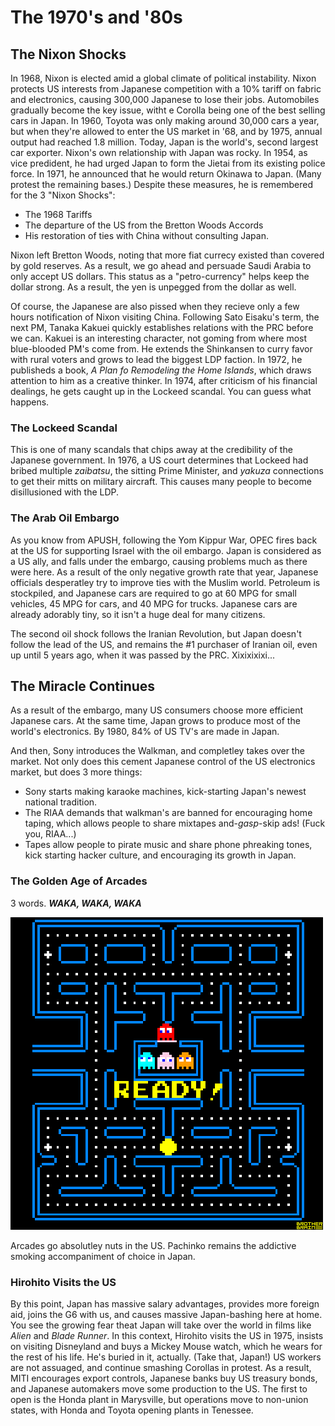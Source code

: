 # The 1970's and '80s

## The Nixon Shocks

In 1968, Nixon is elected amid a global climate of political instability. Nixon protects US interests from Japanese competition with a 10% tariff on fabric and electronics, causing 300,000 Japanese to lose their jobs. Automobiles gradually become the key issue, witht e Corolla being one of the best selling cars in Japan. In 1960, Toyota was only making around 30,000 cars a year, but when they're allowed to enter the US market in '68, and by 1975, annual output had reached 1.8 million. Today, Japan is the world's, second largest car exporter. Nixon's own relationship with Japan was rocky. In 1954, as vice predident, he had urged Japan to form the Jietai from its existing police force. In 1971, he announced that he would return Okinawa to Japan. (Many protest the remaining bases.) Despite these measures, he is remembered for the 3 "Nixon Shocks":

* The 1968 Tariffs
* The departure of the US from the Bretton Woods Accords
* His restoration of ties with China without consulting Japan.

Nixon left Bretton Woods, noting that more fiat currecy existed than covered by gold reserves. As a result, we go ahead and persuade Saudi Arabia to only accept US dollars. This status as a "petro-currency" helps keep the dollar strong. As a result, the yen is unpegged from the dollar as well.

Of course, the Japanese are also pissed when they recieve only a few hours notification of Nixon visiting China. Following Sato Eisaku's term, the next PM, Tanaka Kakuei quickly establishes relations with the PRC before we can. Kakuei is an interesting character, not goming from where most blue-blooded PM's come from. He extends the Shinkansen to curry favor with rural voters and grows to lead the biggest LDP faction. In 1972, he publisheds a book, *A Plan fo Remodeling the Home Islands*, which draws attention to him as a creative thinker. In 1974, after criticism of his financial dealings, he gets caught up in the Lockeed scandal. You can guess what happens.

### The Lockeed Scandal

This is one of many scandals that chips away at the credibility of the Japanese government. In 1976, a US court determines that Lockeed had bribed multiple *zaibatsu*, the sitting Prime Minister, and *yakuza* connections to get their mitts on military aircraft. This causes many people to become disillusioned with the LDP.

### The Arab Oil Embargo

As you know from APUSH, following the Yom Kippur War, OPEC fires back at the US for supporting Israel with the oil embargo. Japan is considered as a US ally, and falls under the embargo, causing problems much as there were here. As a result of the only negative growth rate that year, Japanese officials desperatley try to improve ties with the Muslim world. Petroleum is stockpiled, and Japanese cars are required to go at 60 MPG for small vehicles, 45 MPG for cars, and 40 MPG for trucks. Japanese cars are already adorably tiny, so it isn't a huge deal for many citizens.

The second oil shock follows the Iranian Revolution, but Japan doesn't follow the lead of the US, and remains the #1 purchaser of Iranian oil, even up until 5 years ago, when it was passed by the PRC. Xixixixixi...

## The Miracle Continues

As a result of the embargo, many US consumers choose more efficient Japanese cars. At the same time, Japan grows to produce most of the world's electronics. By 1980, 84% of US TV's are made in Japan.

And then, Sony introduces the Walkman, and completley takes over the market. Not only does this cement Japanese control of the US electronics market, but does 3 more things:

* Sony starts making karaoke machines, kick-starting Japan's newest national tradition.
* The RIAA demands that walkman's are banned for encouraging home taping, which allows people to share mixtapes and-*gasp*-skip ads! (Fuck you, RIAA...)
* Tapes allow people to pirate music and share phone phreaking tones, kick starting hacker culture, and encouraging its growth in Japan.

### The Golden Age of Arcades

3 words. ***WAKA, WAKA, WAKA***

![](../res/pacman.gif)

Arcades go absolutley nuts in the US. Pachinko remains the addictive smoking accompaniment of choice in Japan.

### Hirohito Visits the US

By this point, Japan has massive salary advantages, provides more foreign aid, joins the G6 with us, and causes massive Japan-bashing here at home. You see the growing fear theat Japan will take over the world in films like *Alien* and *Blade Runner*. In this context, Hirohito visits the US in 1975, insists on visiting Disneyland and buys a Mickey Mouse watch, which he wears for the rest of his life. He's buried in it, actually. (Take that, Japan!) US workers are not assuaged, and continue smashing Corollas in protest. As a result, MITI encourages export controls, Japanese banks buy US treasury bonds, and Japanese automakers move some production to the US. The first to open is the Honda plant in Marysville, but operations move to non-union states, with Honda and Toyota opening plants in Tenessee.

